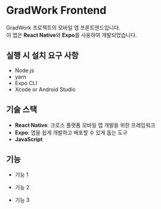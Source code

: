 # GradWork Frontend
GradWork 프로젝트의 모바일 앱 프론트엔드입니다.<br>
이 앱은 **React Native**와 **Expo**를 사용하여 개발되었습니다.


## 실행 시 설치 요구 사항

- Node.js
- yarn
- Expo CLI
- Xcode or Android Studio

## 기술 스택

- **React Native**: 크로스 플랫폼 모바일 앱 개발을 위한 프레임워크
- **Expo**: 앱을 쉽게 개발하고 배포할 수 있게 돕는 도구
- **JavaScript**

## 기능

- 기능 1

- 기능 2

- 기능 3

